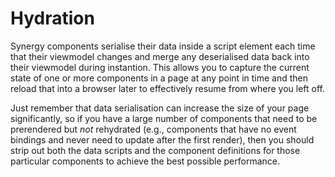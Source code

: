 <head>
  <title>Hydration | Synergy JS</title>
</head>

# Hydration

Synergy components serialise their data inside a script element each time that their viewmodel changes and merge any deserialised data back into their viewmodel during instantion. This allows you to capture the current state of one or more components in a page at any point in time and then reload that into a browser later to effectively resume from where you left off.

Just remember that data serialisation can increase the size of your page significantly, so if you have a large number of components that need to be prerendered but _not_ rehydrated (e.g., components that have no event bindings and never need to update after the first render), then you should strip out both the data scripts and the component definitions for those particular components to achieve the best possible performance.

